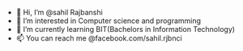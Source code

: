 - 👋 Hi, I’m @sahil Rajbanshi
- 👀 I’m interested in Computer science and programming
- 🌱 I’m currently learning BIT(Bachelors in Information Technology)
- 📫 You can reach me @facebook.com/sahil.rjbnci

<!---
sahil-learner/sahil-learner is a ✨ special ✨ repository because its `README.md` (this file) appears on your GitHub profile.
You can click the Preview link to take a look at your changes.
--->
